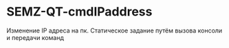 # SEMZ-QT-cmdIPaddress
Изменение IP адреса на пк. Статическое задание путём вызова консоли и передачи команд
